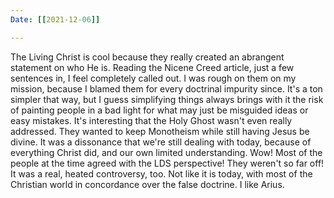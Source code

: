 ```yaml
---
Date: [[2021-12-06]]

---
```

The Living Christ is cool because they really created an abrangent statement on who He is. 
Reading the Nicene Creed article, just a few sentences in, I feel completely called out. I was rough on them on my mission, because I blamed them for every doctrinal impurity since. It's a ton simpler that way, but I guess simplifying things always brings with it the risk of painting people in a bad light for what may just be misguided ideas or easy mistakes. 
It's interesting that the Holy Ghost wasn't even really addressed. They wanted to keep Monotheism while still having Jesus be divine. It was a dissonance that we're still dealing with today, because of everything Christ did, and our own limited understanding.
Wow! Most of the people at the time agreed with the LDS perspective! They weren't so far off! It was a real, heated controversy, too. Not like it is today, with most of the Christian world in concordance over the false doctrine. 
I like Arius. 